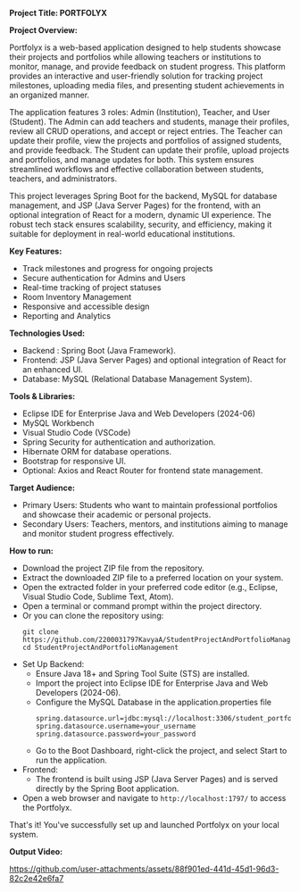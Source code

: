 **Project Title: PORTFOLYX**

**Project Overview:**

Portfolyx is a web-based application designed to help students showcase their projects and portfolios while allowing teachers or institutions to monitor, manage, and provide feedback on student progress. This platform provides an interactive and user-friendly solution for tracking project milestones, uploading media files, and presenting student achievements in an organized manner.

The application features 3 roles: Admin (Institution), Teacher, and User (Student). The Admin can add teachers and students, manage their profiles, review all CRUD operations, and accept or reject entries. The Teacher can update their profile, view the projects and portfolios of assigned students, and provide feedback. The Student can update their profile, upload projects and portfolios, and manage updates for both. This system ensures streamlined workflows and effective collaboration between students, teachers, and administrators.

This project leverages Spring Boot for the backend, MySQL for database management, and JSP (Java Server Pages) for the frontend, with an optional integration of React for a modern, dynamic UI experience. The robust tech stack ensures scalability, security, and efficiency, making it suitable for deployment in real-world educational institutions.

**Key Features:**

- Track milestones and progress for ongoing projects
- Secure authentication for Admins and Users
- Real-time tracking of project statuses
- Room Inventory Management
- Responsive and accessible design
- Reporting and Analytics

**Technologies Used:**

* Backend : Spring Boot (Java Framework).
* Frontend: JSP (Java Server Pages) and optional integration of React for an enhanced UI.
* Database: MySQL (Relational Database Management System).

**Tools & Libraries:**

* Eclipse IDE for Enterprise Java and Web Developers (2024-06)
* MySQL Workbench
* Visual Studio Code (VSCode) 
* Spring Security for authentication and authorization.
* Hibernate ORM for database operations.
* Bootstrap for responsive UI.
* Optional: Axios and React Router for frontend state management.

**Target Audience:**

- Primary Users: Students who want to maintain professional portfolios and showcase their academic or personal projects.
- Secondary Users: Teachers, mentors, and institutions aiming to manage and monitor student progress effectively.

**How to run:**

- Download the project ZIP file from the repository.
- Extract the downloaded ZIP file to a preferred location on your system.
- Open the extracted folder in your preferred code editor (e.g., Eclipse, Visual Studio Code, Sublime Text, Atom).
- Open a terminal or command prompt within the project directory.
- Or you can clone the repository using:
     ```
     git clone https://github.com/2200031797KavyaA/StudentProjectAndPortfolioManagement.git
     cd StudentProjectAndPortfolioManagement
     ```
- Set Up Backend:
  - Ensure Java 18+ and Spring Tool Suite (STS) are installed.
  - Import the project into Eclipse IDE for Enterprise Java and Web Developers (2024-06).
  - Configure the MySQL Database in the application.properties file
    ```
    spring.datasource.url=jdbc:mysql://localhost:3306/student_portfolio
    spring.datasource.username=your_username
    spring.datasource.password=your_password
    ```
  - Go to the Boot Dashboard, right-click the project, and select Start to run the application.
- Frontend:
  - The frontend is built using JSP (Java Server Pages) and is served directly by the Spring Boot application.
- Open a web browser and navigate to `http://localhost:1797/` to access the Portfolyx.

That's it! You've successfully set up and launched Portfolyx on your local system.

**Output Video:**

https://github.com/user-attachments/assets/88f901ed-441d-45d1-96d3-82c2e42e6fa7
